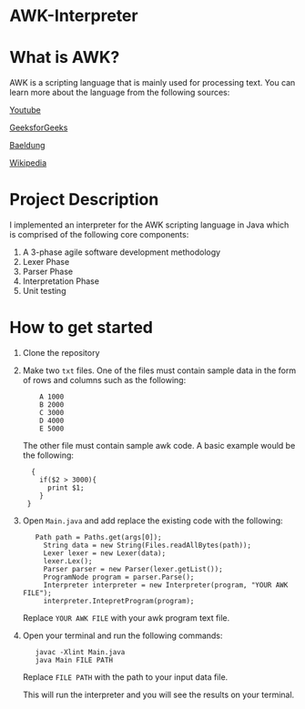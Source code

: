 # AWK-Interpreter

# What is AWK?
AWK is a scripting language that is mainly used for processing text. You can learn more about the language from the following sources:

[Youtube](https://www.youtube.com/watch?v=oPEnvuj9QrI)

[GeeksforGeeks](https://www.geeksforgeeks.org/linux-unix/awk-command-unixlinux-examples/)

[Baeldung](https://www.baeldung.com/linux/awk-guide)

[Wikipedia](https://en.wikipedia.org/wiki/AWK)

# Project Description
I implemented an interpreter for the AWK scripting language in Java which is comprised of the following core components:

1) A 3-phase agile software development methodology
2) Lexer Phase
3) Parser Phase
4) Interpretation Phase
5) Unit testing

# How to get started

1) Clone the repository 
2) Make two ```txt``` files. One of the files must contain sample data in the form of rows and columns such as the following:
   ```
       A 1000
       B 2000
       C 3000
       D 4000
       E 5000
   ```
   The other file must contain sample awk code. A basic example would be the following:

   ```
     {
       if($2 > 3000){
         print $1;
       }
    }
    ```
3) Open ```Main.java``` and add replace the existing code with the following:

   ```
      Path path = Paths.get(args[0]);
		String data = new String(Files.readAllBytes(path));
		Lexer lexer = new Lexer(data);
		lexer.Lex();
		Parser parser = new Parser(lexer.getList()); 
		ProgramNode program = parser.Parse();
        Interpreter interpreter = new Interpreter(program, "YOUR AWK FILE");
        interpreter.IntepretProgram(program);
   ```
   Replace ```YOUR AWK FILE``` with your awk program text file.

4) Open your terminal and run the following commands:
      ```
         javac -Xlint Main.java
         java Main FILE PATH
      ```
   Replace ```FILE PATH``` with the path to your input data file.

   This will run the interpreter and you will see the results on your terminal.

